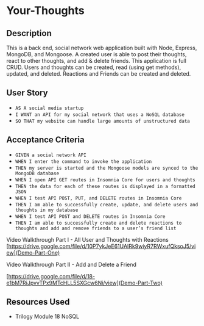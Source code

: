 # Your-Thoughts

## Description
This is a back end, social network web application built with Node, Express, MongoDB, and Mongoose. A created user is able to post their thoughts, react to other thoughts, and add & delete friends. This application is full CRUD. Users and thoughts can be created, read (using get methods), updated, and deleted. Reactions and Friends can be created and deleted. 

## User Story 
- `AS A social media startup`
- `I WANT an API for my social network that uses a NoSQL database`
- `SO THAT my website can handle large amounts of unstructured data`

## Acceptance Criteria 
 - `GIVEN a social network API`
 - `WHEN I enter the command to invoke the application`
 - `THEN my server is started and the Mongoose models are synced to the MongoDB database`
 - `WHEN I open API GET routes in Insomnia Core for users and thoughts`
 - `THEN the data for each of these routes is displayed in a formatted JSON`
 - `WHEN I test API POST, PUT, and DELETE routes in Insomnia Core`
 - `THEN I am able to successfully create, update, and delete users and thoughts in my database`
 - `WHEN I test API POST and DELETE routes in Insomnia Core`
 - `THEN I am able to successfully create and delete reactions to thoughts and add and remove friends to a user’s friend list`



Video Walkthrough Part I - All User and Thoughts with Reactions 
[https://drive.google.com/file/d/10P7ykJeE61UAIRk9wiyR7RWxufQksoJ5/view](Demo-Part-One)

Video Walkthrough Part II - Add and Delete a Friend 

[https://drive.google.com/file/d/18-e1bM7RiJpvvTPx9MTcHLL5SXGcw6Ni/view](Demo-Part-Two)

## Resources Used 
- Trilogy Module 18 NoSQL